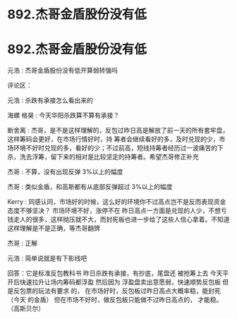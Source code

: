 # 892.杰哥金盾股份没有低

# 892.杰哥金盾股份没有低

元浩 : 杰哥金盾股份没有低开算弱转强吗

评论区：

元浩 : 杀跌有承接怎么看出来的

海螺 格昊 : 今天华阳杀跌算不算有承接？

断舍离 : 杰哥，是不是这样理解的，反包过昨日高是解放了前一天的所有套牢盘，这样筹码会更好，在市场行情好时，持 筹者会继续看好的多，及时兑现的少，市场环境不好时兑现的多，看好的少；不过前高，短线持筹者经历过一波痛苦的下 杀，洗去浮筹，留下来的相对是比较坚定的持筹者。希望杰哥修正补充

杰哥 : 不算，没有出现反弹 3%以上的幅度

杰哥 : 类似金盾，和高斯都有从底部反弹超过 3%以上的幅度

Kerry : 同感认同，市场好的时候，这么好的环境你不过高点岂不是反而表现资金态度不够坚决？ 市场环境不好，涨停不在 昨日高点一方面是兑现的人少，不想亏钱走人的很多，这样抛压就不大，而封死板也进一步给了这些人信心拿着。不知道 这样理解是不是正确，等杰哥翻牌

杰哥 : 正解

元浩 : 简单说就是有下影线吧

回答：它是标准反包教科书 昨日杀跌有承接，有抄底，尾盘还 被抢筹上去 今天平开后快速拉升让场内筹码都浮盈 然后因为 浮盈盘卖出意愿弱，快速顺势反包板 但是反包票的玩法有要求 的， 在市场好时，反包板过昨日高点大概率稳，能封死（今天 的金盾） 但在市场不好时，做反包板只能做不过昨日高点的， 才能稳。（高斯贝尔）